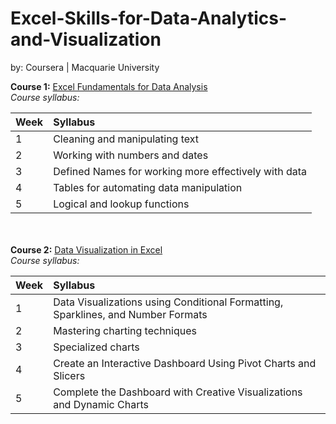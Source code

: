 # Excel-Skills-for-Data-Analytics-and-Visualization
by: Coursera | Macquarie University

**Course 1:** [Excel Fundamentals for Data Analysis](https://www.coursera.org/learn/excel-data-analysis-fundamentals)<br>
_Course syllabus:_

**Week** | **Syllabus**
:--------|:------------
1 | Cleaning and manipulating text
2 | Working with numbers and dates
3 | Defined Names for working more effectively with data
4 | Tables for automating data manipulation
5 | Logical and lookup functions

<br><br>
**Course 2:** [Data Visualization in Excel](https://www.coursera.org/learn/excel-data-visualization)<br>
_Course syllabus:_

**Week** | **Syllabus**
:--------|:------------
1 | Data Visualizations using Conditional Formatting, Sparklines, and Number Formats
2 | Mastering charting techniques
3 | Specialized charts
4 | Create an Interactive Dashboard Using Pivot Charts and Slicers
5 | Complete the Dashboard with Creative Visualizations and Dynamic Charts
